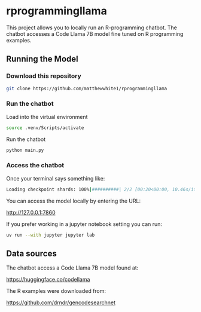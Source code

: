 # rprogrammingllama

This project allows you to locally run an R-programming chatbot. The chatbot accesses a Code Llama 7B model fine tuned on R programming examples.

## Running the Model

### Download this repository

```bash
git clone https://github.com/matthewwhite1/rprogrammingllama
```

### Run the chatbot

Load into the virtual environment

```bash
source .venv/Scripts/activate
```

Run the chatbot

```bash
python main.py
```

### Access the chatbot

Once your terminal says something like:

```bash
Loading checkpoint shards: 100%|##########| 2/2 [00:20<00:00, 10.46s/it]
```

You can access the model locally by entering the URL:

http://127.0.0.1:7860

If you prefer working in a jupyter notebook setting you can run:

```bash
uv run --with jupyter jupyter lab
```

## Data sources

The chatbot access a Code Llama 7B model found at:

https://huggingface.co/codellama

The R examples were downloaded from:

https://github.com/drndr/gencodesearchnet